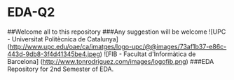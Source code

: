 # EDA-Q2
##Welcome all to this repository
###Any suggestion will be welcome
![UPC - Universitat Politècnica de Catalunya]
(http://www.upc.edu/oae/ca/imatges/logo-upc/@@images/73af1b37-e86c-443d-9db8-3f4d41345be4.jpeg)
![FIB - Facultat d'Informàtica de Barcelona]
(http://www.tonrodriguez.com/images/logofib.png)
###EDA Repository for 2nd Semester of EDA.
